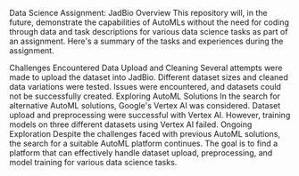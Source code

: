 Data Science Assignment: JadBio
Overview
This repository will, in the future, demonstrate the capabilities of AutoMLs without the need for coding through data and task descriptions for various data science tasks as part of an assignment. Here's a summary of the tasks and experiences during the assignment.

Challenges Encountered
Data Upload and Cleaning
Several attempts were made to upload the dataset into JadBio.
Different dataset sizes and cleaned data variations were tested.
Issues were encountered, and datasets could not be successfully created.
Exploring AutoML Solutions
In the search for alternative AutoML solutions, Google's Vertex AI was considered.
Dataset upload and preprocessing were successful with Vertex AI.
However, training models on three different datasets using Vertex AI failed.
Ongoing Exploration
Despite the challenges faced with previous AutoML solutions, the search for a suitable AutoML platform continues.
The goal is to find a platform that can effectively handle dataset upload, preprocessing, and model training for various data science tasks.
